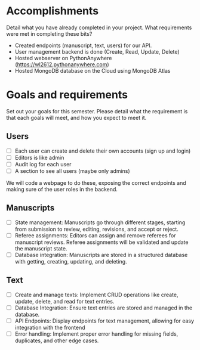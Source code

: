 # Accomplishments
Detail what you have already completed in your project. What requirements were met in completing these bits?
- Created endpoints (manuscript, text, users) for our API.
- User management backend is done (Create, Read, Update, Delete)
- Hosted webserver on PythonAnywhere (https://wl2612.pythonanywhere.com)
- Hosted MongoDB database on the Cloud using MongoDB Atlas

# Goals and requirements
Set out your goals for this semester. Please detail what the requirement is that each goals will meet, and how you expect to meet it.

## Users
- [ ] Each user can create and delete their own accounts (sign up and login)
- [ ] Editors is like admin
- [ ] Audit log for each user
- [ ] A section to see all users (maybe only admins)

We will code a webpage to do these, exposing the correct endpoints and making sure of the user roles in the backend.


## Manuscripts
- [ ] State management: Manuscripts go through different stages, starting from submission to review, editing, revisions, and accept or reject. 
- [ ] Referee assignments: Editors can assign and remove referees for manuscript reviews. Referee assignments will be validated and update the manuscript state.
- [ ] Database integration: Manuscripts are stored in a structured database with getting, creating, updating, and deleting.

## Text
- [ ] Create and manage texts: Implement CRUD operations like create, update, delete, and read for text entries.
- [ ] Database Integration: Ensure text entries are stored and managed in the database.
- [ ] API Endpoints: Display endpoints for text management, allowing for easy integration with the frontend
- [ ] Error handling: Implement proper error handling for missing fields, duplicates, and other edge cases.
